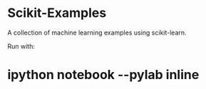Scikit-Examples
===============

A collection of machine learning examples using scikit-learn.

Run with:

# ipython notebook --pylab inline
